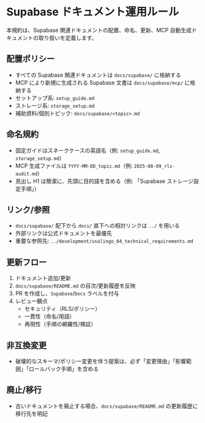 # Supabase ドキュメント運用ルール

本規約は、Supabase 関連ドキュメントの配置、命名、更新、MCP 自動生成ドキュメントの取り扱いを定義します。

## 配置ポリシー
- すべての Supabase 関連ドキュメントは `docs/supabase/` に格納する
- MCP により新規に生成される Supabase 文書は `docs/supabase/mcp/` に格納する
- セットアップ系: `setup_guide.md`
- ストレージ系: `storage_setup.md`
- 補助資料/個別トピック: `docs/supabase/<topic>.md`

## 命名規約
- 固定ガイドはスネークケースの英語名（例: `setup_guide.md`, `storage_setup.md`）
- MCP 生成ファイルは `YYYY-MM-DD_topic.md`（例: `2025-08-09_rls-audit.md`）
- 見出し H1 は簡潔に、先頭に目的語を含める（例: 「Supabase ストレージ設定手順」）

## リンク/参照
- `docs/supabase/` 配下から `docs/` 直下への相対リンクは `../` を用いる
- 外部リンクは公式ドキュメントを最優先
- 重要な参照先: `../development/usalingo_04_technical_requirements.md`

## 更新フロー
1. ドキュメント追加/更新
2. `docs/supabase/README.md` の目次/更新履歴を反映
3. PR を作成し、`Supabase`/`Docs` ラベルを付与
4. レビュー観点
   - セキュリティ（RLS/ポリシー）
   - 一貫性（命名/用語）
   - 再現性（手順の網羅性/検証）

## 非互換変更
- 破壊的なスキーマ/ポリシー変更を伴う提案は、必ず「変更理由」「影響範囲」「ロールバック手順」を含める

## 廃止/移行
- 古いドキュメントを廃止する場合、`docs/supabase/README.md` の更新履歴に移行先を明記


